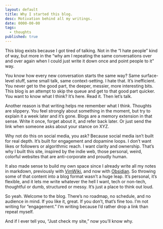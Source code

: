 ```yaml
---
layout: default
title: Why I started this blog.
desc: Motivation behind all my writings.
date: 0000-00-00
tags:
  - thoughts
published: true
---
```


This blog exists because I got tired of talking. Not in the
“I hate people” kind of way, but more in the “why am I repeating the same conversations
over and over again when I could just write it down once and point people to it” way.

You know how every new conversation starts the same way? Same surface-level stuff,
same small talk, same context-setting. I hate that. It’s inefficient. You never get
to the good part, the deeper, messier, more interesting bits. This blog is an
attempt to skip the queue and get to that good part quicker. You want to know what
I think? It’s here. Read it. Then let’s talk.

Another reason is that writing helps me remember what I think. Thoughts are
slippery. You feel strongly about something in the moment, but try to explain it
a week later and it’s gone. Blogs are a memory extension in that sense. Write it
once, forget about it, and refer back later. Or just send the link when someone
asks about your stance on XYZ.

Why not do this on social media, you ask? Because social media isn’t built for real
depth. It’s built for engagement and dopamine loops. I don’t want likes
or followers or algorithmic reach. I want clarity and ownership. That’s why I
built this site, inspired by the indie web, those personal, weird, colorful
websites that are anti-corporate and proudly human.

It also made sense to build my own space since I already write all my notes
in markdown, previously with [VimWiki](https://github.com/vimwiki/vimwiki), and now
with [Obsidian](https://obsidian.md/https://obsidian.md/). So throwing some of
that content into a blog format wasn’t a huge leap. It’s personal, it’s flexible,
and it lets me write whatever the hell I want, tech or non-tech, thoughtful or dumb,
structured or messy. It’s just a place to think out loud.

So yeah. Welcome to the blog. There’s no roadmap, no schedule, and no audience
in mind. If you like it, great. If you don’t, that’s fine too. I’m not writing
for “engagement.” I’m writing because I’d rather drop a link than repeat myself.

And if I ever tell you, “Just check my site,” now you’ll know why.
